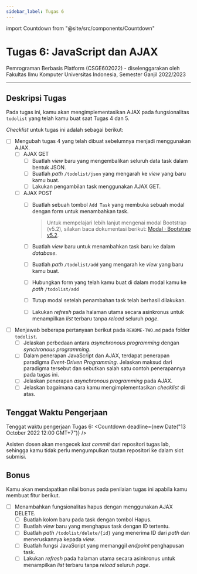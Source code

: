 ```yaml
---
sidebar_label: Tugas 6
---
```


import Countdown from "@site/src/components/Countdown"

# Tugas 6: JavaScript dan AJAX

Pemrograman Berbasis Platform (CSGE602022) - diselenggarakan oleh Fakultas Ilmu Komputer
Universitas Indonesia, Semester Ganjil 2022/2023

---

## Deskripsi Tugas

Pada tugas ini, kamu akan mengimplementasikan AJAX pada fungsionalitas `todolist` yang telah kamu buat saat Tugas 4 dan 5.

_Checklist_ untuk tugas ini adalah sebagai berikut:

- [ ] Mengubah tugas 4 yang telah dibuat sebelumnya menjadi menggunakan AJAX.
  - [ ] AJAX GET
    - [ ] Buatlah _view_ baru yang mengembalikan seluruh data task dalam bentuk JSON.
    - [ ] Buatlah _path_ `/todolist/json` yang mengarah ke _view_ yang baru kamu buat.
    - [ ] Lakukan pengambilan task menggunakan AJAX GET.
  - [ ] AJAX POST
    - [ ] Buatlah sebuah tombol `Add Task` yang membuka sebuah modal dengan form untuk menambahkan task.

      > Untuk mempelajari lebih lanjut mengenai modal Bootstrap (v5.2), silakan baca dokumentasi berikut: [Modal · Bootstrap v5.2](https://getbootstrap.com/docs/5.2/components/modal/).

    - [ ] Buatlah _view_ baru untuk menambahkan task baru ke dalam _database_.
    - [ ] Buatlah _path_ `/todolist/add` yang mengarah ke _view_ yang baru kamu buat.
    - [ ] Hubungkan form yang telah kamu buat di dalam modal kamu ke _path_ `/todolist/add`
    - [ ] Tutup modal setelah penambahan task telah berhasil dilakukan.
    - [ ] Lakukan _refresh_ pada halaman utama secara asinkronus untuk menampilkan _list_ terbaru tanpa _reload_ seluruh _page_.
- [ ] Menjawab beberapa pertanyaan berikut pada `README-TWO.md` pada folder `todolist`.
  - [ ] Jelaskan perbedaan antara _asynchronous programming_ dengan _synchronous programming_.
  - [ ] Dalam penerapan JavaScript dan AJAX, terdapat penerapan paradigma _Event-Driven Programming_. Jelaskan maksud dari paradigma tersebut dan sebutkan salah satu contoh penerapannya pada tugas ini.
  - [ ] Jelaskan penerapan _asynchronous programming_ pada AJAX.
  - [ ] Jelaskan bagaimana cara kamu mengimplementasikan _checklist_ di atas.

## Tenggat Waktu Pengerjaan

Tenggat waktu pengerjaan Tugas 6: <Countdown deadline={new Date("13 October 2022 12:00 GMT+7")} />

Asisten dosen akan mengecek _last commit_ dari repositori tugas lab, sehingga kamu tidak perlu mengumpulkan tautan repositori ke dalam slot submisi.

## Bonus

Kamu akan mendapatkan nilai bonus pada penilaian tugas ini apabila kamu membuat fitur berikut.

- [ ] Menambahkan fungsionalitas hapus dengan menggunakan AJAX DELETE.
  - [ ] Buatlah kolom baru pada task dengan tombol Hapus.
  - [ ] Buatlah _view_ baru yang menghapus task dengan ID tertentu.
  - [ ] Buatlah _path_ `/todolist/delete/{id}` yang menerima ID dari _path_ dan meneruskannya kepada _view_.
  - [ ] Buatlah fungsi JavaScript yang memanggil _endpoint_ penghapusan task.
  - [ ] Lakukan _refresh_ pada halaman utama secara asinkronus untuk menampilkan _list_ terbaru tanpa _reload_ seluruh _page_.
